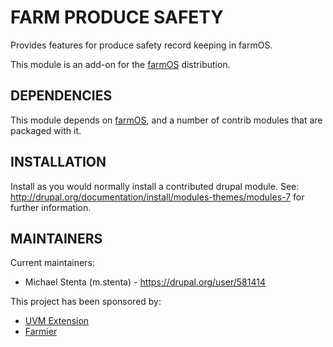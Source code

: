 FARM PRODUCE SAFETY
==================

Provides features for produce safety record keeping in farmOS.

This module is an add-on for the [farmOS](http://drupal.org/project/farm)
distribution.

DEPENDENCIES
------------

This module depends on [farmOS](http://drupal.org/project/farm), and a number
of contrib modules that are packaged with it.

INSTALLATION
------------

Install as you would normally install a contributed drupal module. See:
http://drupal.org/documentation/install/modules-themes/modules-7 for further
information.

MAINTAINERS
-----------

Current maintainers:
 * Michael Stenta (m.stenta) - https://drupal.org/user/581414

This project has been sponsored by:
 * [UVM Extension](https://www.uvm.edu/extension)
 * [Farmier](http://farmier.com)
 
